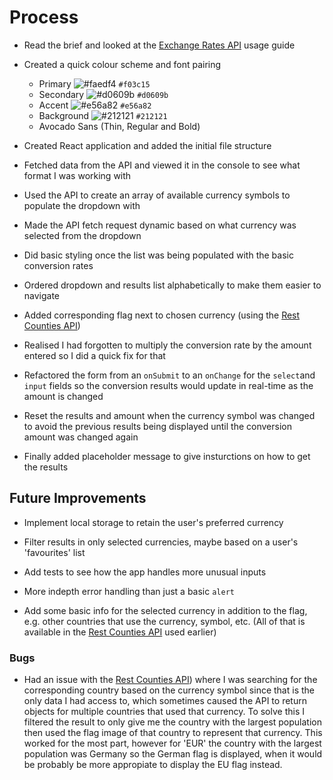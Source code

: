 # Process

- Read the brief and looked at the [Exchange Rates API](https://exchangeratesapi.io/) usage guide

- Created a quick colour scheme and font pairing
    - Primary ![#faedf4](https://via.placeholder.com/15/faedf4/000000?text=+) `#f03c15`
    - Secondary ![#d0609b](https://via.placeholder.com/15/d0609b/000000?text=+) `#d0609b`
    - Accent ![#e56a82](https://via.placeholder.com/15/e56a82/000000?text=+) `#e56a82`
    - Background ![#212121](https://via.placeholder.com/15/212121/000000?text=+) `#212121`
    - Avocado Sans (Thin, Regular and Bold)

- Created React application and added the initial file structure

- Fetched data from the API and viewed it in the console to see what format I was working with

- Used the API to create an array of available currency symbols to populate the dropdown with

- Made the API fetch request dynamic based on what currency was selected from the dropdown

- Did basic styling once the list was being populated with the basic conversion rates

- Ordered dropdown and results list alphabetically to make them easier to navigate

- Added corresponding flag next to chosen currency (using the [Rest Counties API](https://restcountries.eu/))

- Realised I had forgotten to multiply the conversion rate by the amount entered so I did a quick fix for that

- Refactored the form from an `onSubmit` to an `onChange` for the `select`and `input` fields so the conversion results would update in real-time as the amount is changed

- Reset the results and amount when the currency symbol was changed to avoid the previous results being displayed until the conversion amount was changed again

- Finally added placeholder message to give insturctions on how to get the results

## Future Improvements

- Implement local storage to retain the user's preferred currency

- Filter results in only selected currencies, maybe based on a user's 'favourites' list

- Add tests to see how the app handles more unusual inputs

- More indepth error handling than just a basic `alert`

- Add some basic info for the selected currency in addition to the flag, e.g. other countries that use the currency, symbol, etc. (All of that is available in the [Rest Counties API](https://restcountries.eu/) used earlier)

### Bugs

- Had an issue with the [Rest Counties API](https://restcountries.eu/)) where I was searching for the corresponding country based on the currency symbol since that is the only data I had access to, which sometimes caused the API to return objects for multiple countries that used that currency. To solve this I filtered the result to only give me the country with the largest population then used the flag image of that country to represent that currency. This worked for the most part, however for 'EUR' the country with the largest population was Germany so the German flag is displayed, when it would be probably be more appropiate to display the EU flag instead.






